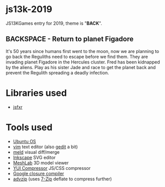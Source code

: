 # js13k-2019
JS13KGames entry for 2019, theme is "**BACK**".

## BACKSPACE - Return to planet Figadore

It's 50 years since humans first went to the moon, now we are planning to go back the Reguliths need to escape before we find them. They are invading planet Figadore in the Hercules cluster. Fred has been kidnapped by the aliens. Play as his sister Jade and race to get the planet back and prevent the Regulith spreading a deadly infection.

# Libraries used
* [jsfxr](https://github.com/mneubrand/jsfxr)

# Tools used
* [Ubuntu OS](https://www.ubuntu.com/)
* [vim](https://github.com/vim) text editor (also [gedit](https://github.com/GNOME/gedit) a bit)
* [meld](https://github.com/GNOME/meld) visual diff/merge
* [Inkscape](https://github.com/inkscape/inkscape) SVG editor
* [MeshLab](https://github.com/cnr-isti-vclab/meshlab) 3D model viewer
* [YUI Compressor](https://github.com/yui/yuicompressor) JS/CSS compressor
* [Google closure compiler](https://closure-compiler.appspot.com/home)
* [advzip](https://github.com/amadvance/advancecomp) (uses [7-Zip](https://sourceforge.net/projects/sevenzip/files/7-Zip/) deflate to compress further)
